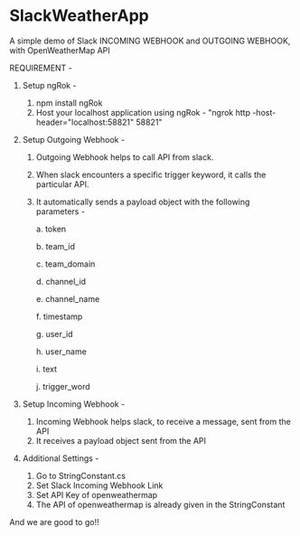 # SlackWeatherApp

A simple demo of Slack INCOMING WEBHOOK and OUTGOING WEBHOOK, with OpenWeatherMap API

REQUIREMENT -
1. Setup ngRok -
	1. npm install ngRok
	2. Host your localhost application using ngRok - "ngrok http -host-header="localhost:58821" 58821"
2. Setup Outgoing Webhook  -
	1. Outgoing Webhook helps to call API from slack. 
	2. When slack encounters a specific trigger keyword, it calls the particular API.
	3. It automatically sends a payload object with the following parameters -
	
		a. token
		
		b. team_id
		
		c. team_domain
		
		d. channel_id
		
		e. channel_name
		
		f. timestamp
		
		g. user_id
		
		h. user_name
		
		i. text
		
		j. trigger_word
		
3. Setup Incoming Webhook  -
	1. Incoming Webhook helps slack, to receive a message, sent from the API
	2. It receives a payload object sent from the API
4. Additional Settings -
	1. Go to StringConstant.cs
	2. Set Slack Incoming Webhook Link
	3. Set API Key of openweathermap
	4. The API of openweathermap is already given in the StringConstant

And we are good to go!!
